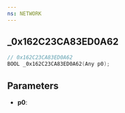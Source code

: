 ```yaml
---
ns: NETWORK
---
```

## _0x162C23CA83ED0A62

```c
// 0x162C23CA83ED0A62
BOOL _0x162C23CA83ED0A62(Any p0);
```

## Parameters
* **p0**:
